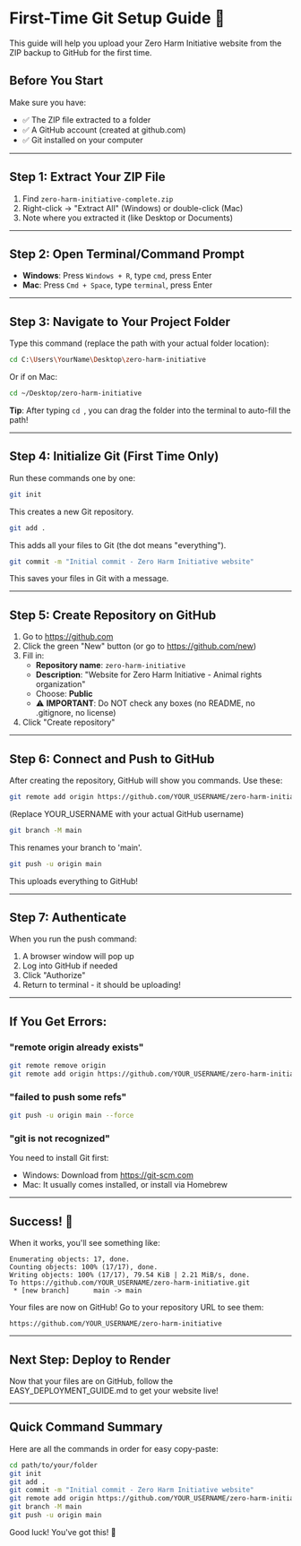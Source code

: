 # First-Time Git Setup Guide 🚀

This guide will help you upload your Zero Harm Initiative website from the ZIP backup to GitHub for the first time.

## Before You Start
Make sure you have:
- ✅ The ZIP file extracted to a folder
- ✅ A GitHub account (created at github.com)
- ✅ Git installed on your computer

---

## Step 1: Extract Your ZIP File
1. Find `zero-harm-initiative-complete.zip`
2. Right-click → "Extract All" (Windows) or double-click (Mac)
3. Note where you extracted it (like Desktop or Documents)

---

## Step 2: Open Terminal/Command Prompt
- **Windows**: Press `Windows + R`, type `cmd`, press Enter
- **Mac**: Press `Cmd + Space`, type `terminal`, press Enter

---

## Step 3: Navigate to Your Project Folder
Type this command (replace the path with your actual folder location):

```bash
cd C:\Users\YourName\Desktop\zero-harm-initiative
```

Or if on Mac:
```bash
cd ~/Desktop/zero-harm-initiative
```

**Tip**: After typing `cd `, you can drag the folder into the terminal to auto-fill the path!

---

## Step 4: Initialize Git (First Time Only)
Run these commands one by one:

```bash
git init
```
This creates a new Git repository.

```bash
git add .
```
This adds all your files to Git (the dot means "everything").

```bash
git commit -m "Initial commit - Zero Harm Initiative website"
```
This saves your files in Git with a message.

---

## Step 5: Create Repository on GitHub
1. Go to https://github.com
2. Click the green "New" button (or go to https://github.com/new)
3. Fill in:
   - **Repository name**: `zero-harm-initiative`
   - **Description**: "Website for Zero Harm Initiative - Animal rights organization"
   - Choose: **Public**
   - ⚠️ **IMPORTANT**: Do NOT check any boxes (no README, no .gitignore, no license)
4. Click "Create repository"

---

## Step 6: Connect and Push to GitHub
After creating the repository, GitHub will show you commands. Use these:

```bash
git remote add origin https://github.com/YOUR_USERNAME/zero-harm-initiative.git
```
(Replace YOUR_USERNAME with your actual GitHub username)

```bash
git branch -M main
```
This renames your branch to 'main'.

```bash
git push -u origin main
```
This uploads everything to GitHub!

---

## Step 7: Authenticate
When you run the push command:
1. A browser window will pop up
2. Log into GitHub if needed
3. Click "Authorize"
4. Return to terminal - it should be uploading!

---

## If You Get Errors:

### "remote origin already exists"
```bash
git remote remove origin
git remote add origin https://github.com/YOUR_USERNAME/zero-harm-initiative.git
```

### "failed to push some refs"
```bash
git push -u origin main --force
```

### "git is not recognized"
You need to install Git first:
- Windows: Download from https://git-scm.com
- Mac: It usually comes installed, or install via Homebrew

---

## Success! 🎉
When it works, you'll see something like:
```
Enumerating objects: 17, done.
Counting objects: 100% (17/17), done.
Writing objects: 100% (17/17), 79.54 KiB | 2.21 MiB/s, done.
To https://github.com/YOUR_USERNAME/zero-harm-initiative.git
 * [new branch]      main -> main
```

Your files are now on GitHub! Go to your repository URL to see them:
```
https://github.com/YOUR_USERNAME/zero-harm-initiative
```

---

## Next Step: Deploy to Render
Now that your files are on GitHub, follow the EASY_DEPLOYMENT_GUIDE.md to get your website live!

---

## Quick Command Summary
Here are all the commands in order for easy copy-paste:

```bash
cd path/to/your/folder
git init
git add .
git commit -m "Initial commit - Zero Harm Initiative website"
git remote add origin https://github.com/YOUR_USERNAME/zero-harm-initiative.git
git branch -M main
git push -u origin main
```

Good luck! You've got this! 🌟